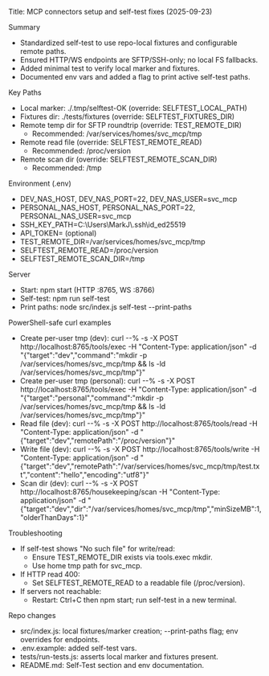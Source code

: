 Title: MCP connectors setup and self-test fixes (2025-09-23)

Summary
- Standardized self-test to use repo-local fixtures and configurable remote paths.
- Ensured HTTP/WS endpoints are SFTP/SSH-only; no local FS fallbacks.
- Added minimal test to verify local marker and fixtures.
- Documented env vars and added a flag to print active self-test paths.

Key Paths
- Local marker: ./.tmp/selftest-OK (override: SELFTEST_LOCAL_PATH)
- Fixtures dir: ./tests/fixtures (override: SELFTEST_FIXTURES_DIR)
- Remote temp dir for SFTP roundtrip (override: TEST_REMOTE_DIR)
  - Recommended: /var/services/homes/svc_mcp/tmp
- Remote read file (override: SELFTEST_REMOTE_READ)
  - Recommended: /proc/version
- Remote scan dir (override: SELFTEST_REMOTE_SCAN_DIR)
  - Recommended: /tmp

Environment (.env)
- DEV_NAS_HOST, DEV_NAS_PORT=22, DEV_NAS_USER=svc_mcp
- PERSONAL_NAS_HOST, PERSONAL_NAS_PORT=22, PERSONAL_NAS_USER=svc_mcp
- SSH_KEY_PATH=C:\\Users\\MarkJ\\.ssh\\id_ed25519
- API_TOKEN= (optional)
- TEST_REMOTE_DIR=/var/services/homes/svc_mcp/tmp
- SELFTEST_REMOTE_READ=/proc/version
- SELFTEST_REMOTE_SCAN_DIR=/tmp

Server
- Start: npm start (HTTP :8765, WS :8766)
- Self-test: npm run self-test
- Print paths: node src/index.js self-test --print-paths

PowerShell-safe curl examples
- Create per-user tmp (dev):
  curl --% -s -X POST http://localhost:8765/tools/exec -H "Content-Type: application/json" -d "{\"target\":\"dev\",\"command\":\"mkdir -p /var/services/homes/svc_mcp/tmp && ls -ld /var/services/homes/svc_mcp/tmp\"}"
- Create per-user tmp (personal):
  curl --% -s -X POST http://localhost:8765/tools/exec -H "Content-Type: application/json" -d "{\"target\":\"personal\",\"command\":\"mkdir -p /var/services/homes/svc_mcp/tmp && ls -ld /var/services/homes/svc_mcp/tmp\"}"
- Read file (dev):
  curl --% -s -X POST http://localhost:8765/tools/read -H "Content-Type: application/json" -d "{\"target\":\"dev\",\"remotePath\":\"/proc/version\"}"
- Write file (dev):
  curl --% -s -X POST http://localhost:8765/tools/write -H "Content-Type: application/json" -d "{\"target\":\"dev\",\"remotePath\":\"/var/services/homes/svc_mcp/tmp/test.txt\",\"content\":\"hello\",\"encoding\":\"utf8\"}"
- Scan dir (dev):
  curl --% -s -X POST http://localhost:8765/housekeeping/scan -H "Content-Type: application/json" -d "{\"target\":\"dev\",\"dir\":\"/var/services/homes/svc_mcp/tmp\",\"minSizeMB\":1,\"olderThanDays\":1}"

Troubleshooting
- If self-test shows "No such file" for write/read:
  - Ensure TEST_REMOTE_DIR exists via tools.exec mkdir.
  - Use home tmp path for svc_mcp.
- If HTTP read 400:
  - Set SELFTEST_REMOTE_READ to a readable file (/proc/version).
- If servers not reachable:
  - Restart: Ctrl+C then npm start; run self-test in a new terminal.

Repo changes
- src/index.js: local fixtures/marker creation; --print-paths flag; env overrides for endpoints.
- .env.example: added self-test vars.
- tests/run-tests.js: asserts local marker and fixtures present.
- README.md: Self-Test section and env documentation.

